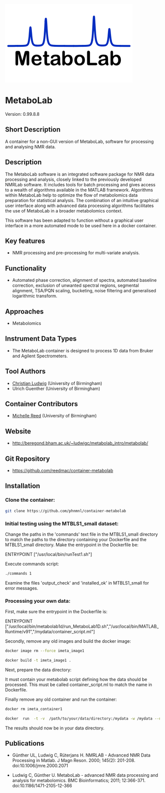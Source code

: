 ![Logo](metabolab.png)

# MetaboLab 
Version: 0.99.8.8 

## Short Description

A container for a non-GUI version of MetaboLab, software for processing and analysing NMR data.

## Description

The MetaboLab software is an integrated software package for NMR data processing and analysis, closely linked to the previously developed NMRLab software. It includes tools for batch processing and gives access to a wealth of algorithms available in the MATLAB framework. Algorithms within MetaboLab help to optimize the flow of metabolomics data preparation for statistical analysis. The combination of an intuitive graphical user interface along with advanced data processing algorithms facilitates the use of MetaboLab in a broader metabolomics context.

This software has been adapted to function without a graphical user interface in a more automated mode to be used here in a docker container.

## Key features

- NMR processing and pre-processing for multi-variate analysis.

## Functionality

- Automated phase correction, alignment of spectra, automated baseline correction, exclusion of unwanted spectral regions, segmental alignment, TSA/PQN scaling, bucketing, noise filtering and generalised logarithmic transform. 

## Approaches

- Metabolomics

## Instrument Data Types

- The MetaboLab container is designed to process 1D data from Bruker and Agilent Spectrometers. 


## Tool Authors

- [Christian Ludwig](https://github.com/ludwigc) (University of Birmingham)
- Ulrich Guenther (University of Birmingham)


## Container Contributors

- [Michelle Reed](https://github.com/reedmac) (University of Birmingham)

## Website

- http://beregond.bham.ac.uk/~ludwigc/metabolab_intro/metabolab/ 

##  Git Repository

- https://github.com/reedmac/container-metabolab

## Installation

### Clone the container:

```bash
git clone https://github.com/phnmnl/container-metabolab
```
### Initial testing using the MTBLS1_small dataset:

Change the paths in the 'commands' text file in the MTBLS1_small directory to match the paths to the directory containing your Dockerfile and the MTBLS1_small directory.
Make the entrypoint in the Dockerfile be:

   ENTRYPOINT ["/usr/local/bin/runTest1.sh"]

Execute commands script:
```bash
./commands 1
```
Examine the files 'output_check' and 'installed_ok' in MTBLS1_small for error messages.

### Processing your own data:

First, make sure the entrypoint in the Dockerfile is:

ENTRYPOINT ["/usr/local/bin/metabolab1d/run_MetaboLab1D.sh","/usr/local/bin/MATLAB_Runtime/v91","/mydata/container_script.ml"]

Secondly, remove any old images and build the docker image:

```bash
docker image rm --force imeta_image1
```

```bash
docker build -t imeta_image1 .
```

Next, prepare the data directory:

It must contain your metabolab script defining how the data should be processed. This must be called container_script.ml to match the name in Dockerfile.


Finally remove any old container and run the container:

```bash
docker rm imeta_container1
```

```bash
docker  run  -t -v  /path/to/your/data/directory:/mydata -w /mydata --name imeta_container1 imeta_image1
```

The results should now be in your data directory.

## Publications

- Günther UL, Ludwig C, Rüterjans H. NMRLAB - Advanced NMR Data Processing in Matlab. J Magn Reson. 2000; 145(2): 201-208. doi:10.1006/jmre.2000.2071

- Ludwig C, Günther U. MetaboLab - advanced NMR data processing and analysis for metabolomics. BMC Bioinformatics; 2011; 12:366-371. doi:10.1186/1471-2105-12-366

